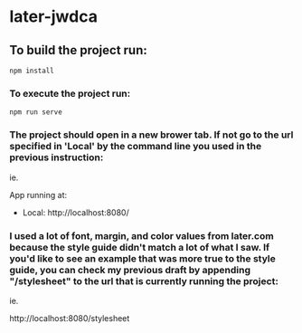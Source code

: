 # later-jwdca

## To build the project run:
```
npm install
```

### To execute the project run:
```
npm run serve
```

### The project should open in a new brower tab. If not go to the url specified in 'Local' by the command line you used in the previous instruction:
ie. 

App running at:
  - Local:   http://localhost:8080/

### I used a lot of font, margin, and color values from later.com because the style guide didn't match a lot of what I saw. If you'd like to see an example that was more true to the style guide, you can check my previous draft by appending "/stylesheet" to the url that is currently running the project:

ie. 

http://localhost:8080/stylesheet